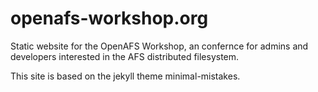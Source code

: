 # openafs-workshop.org

Static website for the OpenAFS Workshop, an confernce for admins and developers
interested in the AFS distributed filesystem.

This site is based on the jekyll theme minimal-mistakes.

